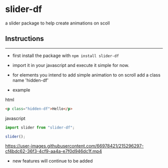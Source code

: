 # slider-df
a slider package to help create animations on scoll

## Instructions
---------------

- first install the package with `npm install slider-df`

- import it in your javascript and execute it simple for now.

- for elements you intend to add simple animation to on scroll add a class name 'hidden-df'

- example

html
```html
<p class="hidden-df">Hello</p>
```

javascript
```javascript
import slider from "slider-df";

slider();
```


https://user-images.githubusercontent.com/66978421/215296297-cf4bdc62-36f3-4cf9-aa4a-e7f0d946dc1f.mp4




- new features will continue to be added
